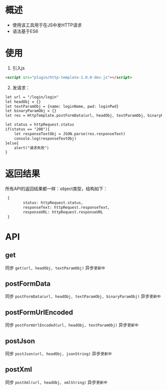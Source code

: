 # 概述
* 使用该工具用于在JS中发HTTP请求
* 语法基于ES6

# 使用
1. 引入js
```html
<script src="plugin/http-template-1.0.0-dev.js"></script>
```
2. 发请求：
```html
let url = "/login/login"
let headObj = {}
let textParamObj = {name: loginName, pwd: loginPwd}
let binaryParamObj = {}
let res = HttpTemplate.postFormData(url, headObj, textParamObj, binaryParamObj)

let status = httpRequest.status
if(status == "200"){
	let responseTextObj = JSON.parse(res.responseText)
	console.log(responseTextObj)
}else{
	alert("请求失败")
}
```

# 返回结果
所有API的返回结果都一样：object类型，结构如下：
```html
 {
        status: httpRequest.status,
        responseText: httpRequest.responseText,
        responseURL: httpRequest.responseURL
 }
```

# API
## get 
同步 `get(url, headObj, textParamObj)`
异步`更新中`
## postFormData
同步 `postFormData(url, headObj, textParamObj, binaryParamObj)`
异步`更新中`
## postFormUrlEncoded
同步 `postFormUrlEncoded(url, headObj, textParamObj)`
异步`更新中`
## postJson
同步 `postJson(url, headObj, jsonString)`
异步`更新中`
## postXml
同步 `postXml(url, headObj, xmlString)`
异步`更新中`